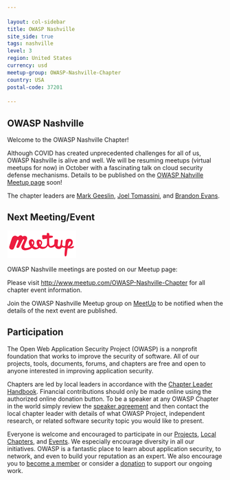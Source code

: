 ```yaml
---

layout: col-sidebar
title: OWASP Nashville
site_side: true
tags: nashville
level: 3
region: United States
currency: usd
meetup-group: OWASP-Nashville-Chapter
country: USA
postal-code: 37201

---
```


OWASP Nashville
---------------

Welcome to the OWASP Nashville Chapter!

Although COVID has created unprecedented challenges for all of us, OWASP Nashville is alive and well.  We will be resuming meetups (virtual meetups for now) in October with a fascinating talk on cloud security defense mechanisms.  Details to be published on the [OWASP Nahville Meetup page](https://meetup.com/OWASP-Nashville-Chapter) soon!

The chapter leaders are <a href="mailto:mark.geeslin@owasp.org">Mark Geeslin</a>, <a href="mailto:joel.tomassini@owasp.org">Joel Tomassini</a>, and <a href="mailto:brandon.evans@owasp.org">Brandon Evans</a>.


Next Meeting/Event
------------------

![meetup](assets/images/meetup-logo-160x65.png)

OWASP Nashville meetings are posted on our Meetup page:

Please visit <a href="http://www.meetup.com/OWASP-Nashville-Chapter">http://www.meetup.com/OWASP-Nashville-Chapter</a> for all chapter event information.

Join the OWASP Nashville Meetup group on <a href="https://meetup.com/OWASP-Nashville-Chapter">MeetUp</a> to be notified when the details of the next event are published.


Participation
-------------

The Open Web Application Security Project (OWASP) is a nonprofit foundation that works to improve the security of software. All of our projects, tools, documents, forums, and chapters are free and open to anyone interested in improving application security. 

Chapters are led by local leaders in accordance with the [Chapter Leader Handbook](/www-policy/operational/chapter-handbook-existing). Financial contributions should only be made online using the authorized online donation button. To be a speaker at any OWASP Chapter in the world simply review the [speaker agreement](/www-policy/legal/speaker-agreement) and then contact the local chapter leader with details of what OWASP Project, independent research, or related software security topic you would like to present.

Everyone is welcome and encouraged to participate in our [Projects](/projects), [Local Chapters](/chapters), and [Events](/events). We especially encourage diversity in all our initiatives. OWASP is a fantastic place to learn about application security, to network, and even to build your reputation as an expert. We also encourage you to [become a member](/membership) or consider a [donation](/donate) to support our ongoing work.

